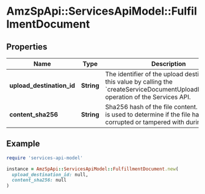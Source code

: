 # AmzSpApi::ServicesApiModel::FulfillmentDocument

## Properties

| Name | Type | Description | Notes |
| ---- | ---- | ----------- | ----- |
| **upload_destination_id** | **String** | The identifier of the upload destination. Get this value by calling the &#x60;createServiceDocumentUploadDestination&#x60; operation of the Services API. | [optional] |
| **content_sha256** | **String** | Sha256 hash of the file content. This value is used to determine if the file has been corrupted or tampered with during transit. | [optional] |

## Example

```ruby
require 'services-api-model'

instance = AmzSpApi::ServicesApiModel::FulfillmentDocument.new(
  upload_destination_id: null,
  content_sha256: null
)
```

